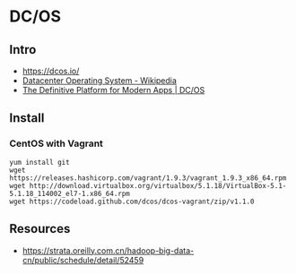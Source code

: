 # DC/OS


## Intro

- https://dcos.io/
- [Datacenter Operating System - Wikipedia](https://en.wikipedia.org/wiki/Datacenter_Operating_System)
- [The Definitive Platform for Modern Apps | DC/OS](https://dcos.io/)


## Install

### CentOS with Vagrant

    yum install git
    wget https://releases.hashicorp.com/vagrant/1.9.3/vagrant_1.9.3_x86_64.rpm
    wget http://download.virtualbox.org/virtualbox/5.1.18/VirtualBox-5.1-5.1.18_114002_el7-1.x86_64.rpm
    wget https://codeload.github.com/dcos/dcos-vagrant/zip/v1.1.0


## Resources

- https://strata.oreilly.com.cn/hadoop-big-data-cn/public/schedule/detail/52459
